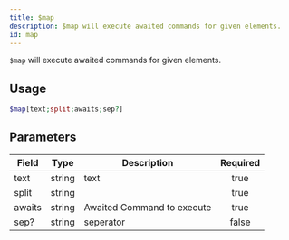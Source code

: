 ```yaml
---
title: $map
description: $map will execute awaited commands for given elements.
id: map
---
```


`$map` will execute awaited commands for given elements.

## Usage

```php
$map[text;split;awaits;sep?]
```

## Parameters

| Field     | Type     | Description                                                        | Required |
|-----------|----------|--------------------------------------------------------------------|:--------:|
| text      | string   | text              |   true   |
| split      | string   |               |   true   |
| awaits | string | Awaited Command to execute                                           |  true   |
| sep?      | string   | seperator              |   false   |